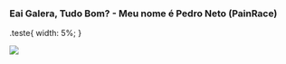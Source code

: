 ### Eai Galera, Tudo Bom? - Meu nome é Pedro Neto (PainRace)
.teste{
  width: 5%;
}

<img class="teste" src="https://cdn-icons-png.flaticon.com/512/2111/2111463.png">
